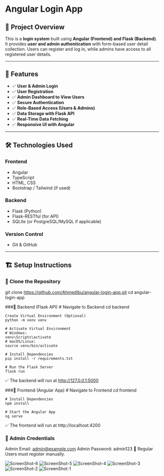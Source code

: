 # Angular Login App

## 📌 Project Overview
This is a **login system** built using **Angular (Frontend) and Flask (Backend)**. It provides **user and admin authentication** with form-based user detail collection. Users can register and log in, while admins have access to all registered user details.

---

## 🚀 Features
- ✅ **User & Admin Login**
- ✅ **User Registration**
- ✅ **Admin Dashboard to View Users**
- ✅ **Secure Authentication**
- ✅ **Role-Based Access (Users & Admins)**
- ✅ **Data Storage with Flask API**
- ✅ **Real-Time Data Fetching**
- ✅ **Responsive UI with Angular**

---

## 🛠️ Technologies Used
### **Frontend**
- Angular  
- TypeScript  
- HTML, CSS  
- Bootstrap / Tailwind (if used)  

### **Backend**
- Flask (Python)  
- Flask-RESTful (for API)  
- SQLite (or PostgreSQL/MySQL if applicable)  

### **Version Control**
- Git & GitHub  

---

## 🏗️ Setup Instructions

### 🔹 Clone the Repository

git clone https://github.com/AhmedIbu/angular-login-app.git
cd angular-login-app

###🔹 Backend (Flask API)
    # Navigate to Backend
    cd backend
    
    Create Virtual Environment (Optional)
    python -m venv venv
    
    # Activate Virtual Environment
    # Windows:
    venv\Scripts\activate
    # macOS/Linux:
    source venv/bin/activate
    
    # Install Dependencies
    pip install -r requirements.txt
    
    # Run the Flask Server
    flask run
✅ The backend will run at http://127.0.0.1:5000

###🔹 Frontend (Angular App)
      # Navigate to Frontend
    cd frontend
    
    # Install Dependencies
    npm install
    
    # Start the Angular App
    ng serve
✅ The frontend will run at http://localhost:4200

### 🔐 Admin Credentials
Admin Email: admin@example.com
Admin Password: admin123
🔹 Regular Users must register manually.


![ScreenShot-6](https://github.com/user-attachments/assets/cb61bb7f-36b0-44ed-a983-3abff4a2f25d)
![ScreenShot-5](https://github.com/user-attachments/assets/46f161fa-db1f-40d8-9f13-6859ecc18080)
![ScreenShot-4](https://github.com/user-attachments/assets/c968f786-870c-4cf4-bb15-a482f9a48ae3)
![ScreenShot-3](https://github.com/user-attachments/assets/5a68fbe5-871a-451a-8ba9-3be6dae869ce)
![ScreenShot-2](https://github.com/user-attachments/assets/07c1231e-566c-4750-b2d3-dac455a26a1c)
![ScreenShot-1](https://github.com/user-attachments/assets/e25abf41-cd68-41f3-9e28-9d39b2c6dda7)



